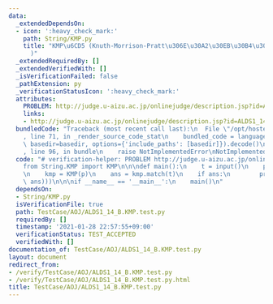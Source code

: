 ```yaml
---
data:
  _extendedDependsOn:
  - icon: ':heavy_check_mark:'
    path: String/KMP.py
    title: "KMP\u6CD5 (Knuth-Morrison-Pratt\u306E\u30A2\u30EB\u30B4\u30EA\u30BA\u30E0\
      )"
  _extendedRequiredBy: []
  _extendedVerifiedWith: []
  _isVerificationFailed: false
  _pathExtension: py
  _verificationStatusIcon: ':heavy_check_mark:'
  attributes:
    PROBLEM: http://judge.u-aizu.ac.jp/onlinejudge/description.jsp?id=ALDS1_14_B
    links:
    - http://judge.u-aizu.ac.jp/onlinejudge/description.jsp?id=ALDS1_14_B
  bundledCode: "Traceback (most recent call last):\n  File \"/opt/hostedtoolcache/Python/3.9.4/x64/lib/python3.9/site-packages/onlinejudge_verify/documentation/build.py\"\
    , line 71, in _render_source_code_stat\n    bundled_code = language.bundle(stat.path,\
    \ basedir=basedir, options={'include_paths': [basedir]}).decode()\n  File \"/opt/hostedtoolcache/Python/3.9.4/x64/lib/python3.9/site-packages/onlinejudge_verify/languages/python.py\"\
    , line 96, in bundle\n    raise NotImplementedError\nNotImplementedError\n"
  code: "# verification-helper: PROBLEM http://judge.u-aizu.ac.jp/onlinejudge/description.jsp?id=ALDS1_14_B\n\
    from String.KMP import KMP\n\n\ndef main():\n    t = input()\n    p = input()\n\
    \n    kmp = KMP(p)\n    ans = kmp.match(t)\n    if ans:\n        print('\\n'.join(map(str,\
    \ ans)))\n\n\nif __name__ == '__main__':\n    main()\n"
  dependsOn:
  - String/KMP.py
  isVerificationFile: true
  path: TestCase/AOJ/ALDS1_14_B.KMP.test.py
  requiredBy: []
  timestamp: '2021-01-28 22:57:55+09:00'
  verificationStatus: TEST_ACCEPTED
  verifiedWith: []
documentation_of: TestCase/AOJ/ALDS1_14_B.KMP.test.py
layout: document
redirect_from:
- /verify/TestCase/AOJ/ALDS1_14_B.KMP.test.py
- /verify/TestCase/AOJ/ALDS1_14_B.KMP.test.py.html
title: TestCase/AOJ/ALDS1_14_B.KMP.test.py
---
```

